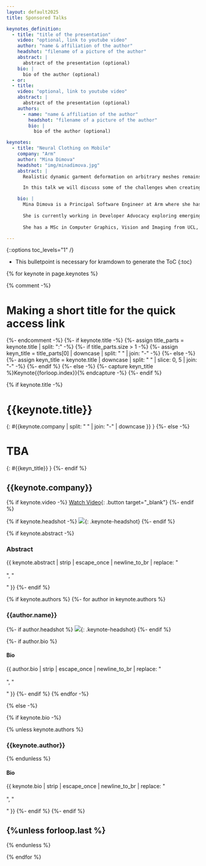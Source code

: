 ```yaml
---
layout: default2025
title: Sponsored Talks

keynotes_definition:
  - title: "title of the presentation"
    video: "optional, link to youtube video"
    author: "name & affiliation of the author"
    headshot: "filename of a picture of the author"
    abstract: |
      abstract of the presentation (optional)
    bio: |
      bio of the author (optional)
  - or:
  - title:
    video: "optional, link to youtube video"
    abstract: |
      abstract of the presentation (optional)
    authors:
      - name: "name & affiliation of the author"
        headshot: "filename of a picture of the author"
        bio: |
          bio of the author (optional)

keynotes:
  - title: "Neural Clothing on Mobile"
    company: "Arm"
    author: "Mina Dimova"
    headshot: "img/minadimova.jpg"
    abstract: |
      Realistic dynamic garment deformation on arbitrary meshes remains challenging, as existing Machine Learning approaches often compromise either on quality of the deformation, generalization or processing requirement. This makes dynamic garment deformation unsuitable for real-time applications on portable and handheld/mobile devices.

      In this talk we will discuss some of the challenges when creating compelling clothing behaviour for mobile and ways to address them. We will present an optimized approach using a Graph Attention Network able to predict static and dynamic cloth deformations of worn garments. Our method addresses the performance limitations of Graph Neural Networks, while taking advantage of multi-level message passing and unsupervised learning. We review the requirements for a wide adoption of neural clothing models in mobile devices and possible future directions.

    bio: |
      Mina Dimova is a Principal Software Engineer at Arm where she has worked in multiple teams on Research and Development in graphics and machine learning.
      
      She is currently working in Developer Advocacy exploring emerging use-cases for showcasing Arm’s latest technology and helping shape future hardware generations.
      
      She has a MSc in Computer Graphics, Vision and Imaging from UCL, London.

---
```


{::options toc_levels="1" /}

* This bulletpoint is necessary for kramdown to generate the ToC
{:toc}


{% for keynote in page.keynotes %}

{% comment -%}
# Making a short title for the quick access link
{%- endcomment -%}
{%- if keynote.title -%}
  {%- assign title_parts = keynote.title | split: ":" -%}
  {%- if title_parts.size > 1 -%}
    {%- assign keyn_title = title_parts[0] | downcase | split: " " | join: "-" -%}
  {%- else -%}
    {%- assign keyn_title = keynote.title | downcase | split: " " | slice: 0, 5 | join: "-" -%}
  {%- endif %}
{%- else -%}
  {%- capture keyn_title %}Keynote{{forloop.index}}{% endcapture -%}
{%- endif %}


{% if keynote.title -%}
# {{keynote.title}}
{: #{{keynote.company | split: " " | join: "-" | downcase }} }
{%- else -%}
# TBA
{: #{{keyn_title}} }
{%- endif %}

## {{keynote.company}}

{% if keynote.video -%}
[Watch Video]({{keynote.video}}){: .button target="_blank"}
{%- endif %}

{% if keynote.headshot -%}
![]({{keynote.headshot}}){: .keynote-headshot}
{%- endif %}

{% if keynote.abstract -%}
### Abstract
{{ keynote.abstract | strip | escape_once | newline_to_br | replace: "<br />
<br />
", "

" }}
{%- endif %}


{% if keynote.authors %}
  {%- for author in keynote.authors %}
### {{author.name}}
  {%- if author.headshot %}
![]({{author.headshot}}){: .keynote-headshot}
  {%- endif %}

  {%- if author.bio %}
#### Bio
{{ author.bio | strip | escape_once | newline_to_br | replace: "<br />
<br />
", "

" }}
  {%- endif %}
  {% endfor -%}

{% else -%}


  {% if keynote.bio -%}

{% unless keynote.authors %}
### {{keynote.author}}
{% endunless %}

#### Bio
{{ keynote.bio | strip | escape_once | newline_to_br | replace: "<br />
<br />
", "

" }}
  {%- endif %}
{%- endif %}

{%unless forloop.last %}
---
{% endunless %}

{% endfor %}
